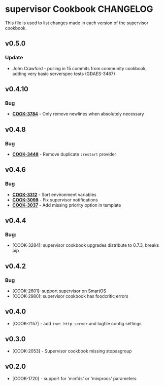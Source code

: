 supervisor Cookbook CHANGELOG
=============================
This file is used to list changes made in each version of the supervisor cookbook.

v0.5.0
------
### Update
- John Crawford - pulling in 15 commits from community cookbook, adding very basic serverspec tests (GDAES-3467)

v0.4.10
-------
### Bug
- **[COOK-3784](https://tickets.opscode.com/browse/COOK-3784)** - Only remove newlines when absolutely necessary


v0.4.8
------
### Bug
- **[COOK-3448](https://tickets.opscode.com/browse/COOK-3448)** - Remove duplicate `:restart` provider

v0.4.6
------
### Bug
- **[COOK-3312](https://tickets.opscode.com/browse/COOK-3312)** - Sort environment variables
- **[COOK-3098](https://tickets.opscode.com/browse/COOK-3098)** - Fix supervisor notifications
- **[COOK-3037](https://tickets.opscode.com/browse/COOK-3037)** - Add missing priority option in template

v0.4.4
------
### Bug:
- [COOK-3284]: supervisor cookbook upgrades distribute to 0.7.3, breaks pip

v0.4.2
------
### Bug
- [COOK-2601]: support supervisor on SmartOS
- [COOK-2980]: supervisor cookbook has foodcritic errors

v0.4.0
------
- [COOK-2157] - add `inet_http_server` and logfile config settings

v0.3.0
------
- [COOK-2053] - Supervisor cookbook missing stopasgroup

v0.2.0
------
- [COOK-1720] - support for 'minfds' or 'minprocs' parameters
